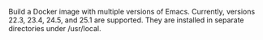 Build a Docker image with multiple versions of Emacs.  Currently,
versions 22.3, 23.4, 24.5, and 25.1 are supported.  They are installed
in separate directories under /usr/local.
